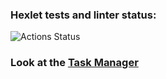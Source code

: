 ### Hexlet tests and linter status:
![Actions Status](https://github.com/SaveDim/python-project-52/actions/workflows/hexlet-check.yml/badge.svg) 

[//]: # (https://github.com/SaveDim/python-project-52/actions)
### Look at the  [Task Manager](https://task-manager-4tys.onrender.com)